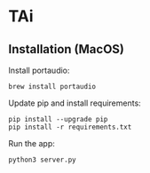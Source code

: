 # TAi

## Installation (MacOS)

Install portaudio:

```shell
brew install portaudio
```

Update pip and install requirements:

```shell
pip install --upgrade pip
pip install -r requirements.txt
```

Run the app:
```shell
python3 server.py
```
